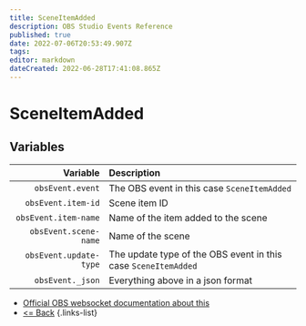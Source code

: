 ```yaml
---
title: SceneItemAdded
description: OBS Studio Events Reference
published: true
date: 2022-07-06T20:53:49.907Z
tags:
editor: markdown
dateCreated: 2022-06-28T17:41:08.865Z
---
```


# SceneItemAdded

## Variables

| Variable | Description |
|---------:|:------------|
| `obsEvent.event` | The OBS event in this case `SceneItemAdded`
| `obsEvent.item-id` | Scene item ID
| `obsEvent.item-name` | Name of the item added to the scene
| `obsEvent.scene-name` | Name of the scene
| `obsEvent.update-type` | The update type of the OBS event in this case `SceneItemAdded`
| `obsEvent._json` | Everything above in a json format

* [Official OBS websocket documentation about this](https://github.com/obsproject/obs-websocket/blob/4.x-current/docs/generated/protocol.md#sceneitemadded)
* [<= Back](/en/Broadcasters/OBS/Events)
{.links-list}
